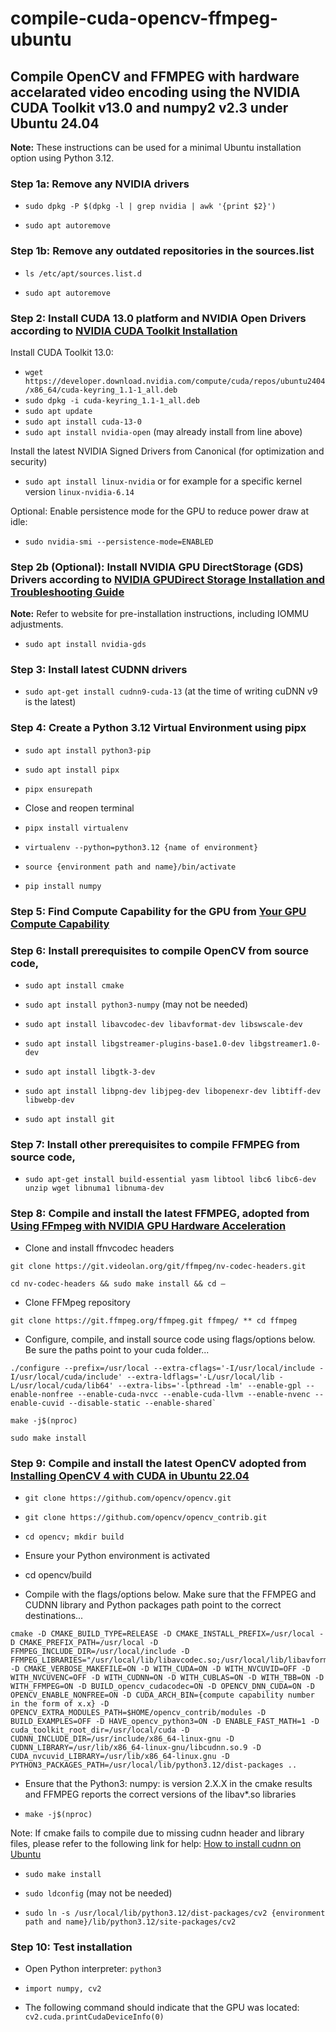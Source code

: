 # compile-cuda-opencv-ffmpeg-ubuntu
## Compile OpenCV and FFMPEG with hardware accelarated video encoding using the NVIDIA CUDA Toolkit v13.0 and numpy2 v2.3 under Ubuntu 24.04

**Note:** These instructions can be used for a minimal Ubuntu installation option using Python 3.12.

### Step 1a: Remove any NVIDIA drivers

* `sudo dpkg -P $(dpkg -l | grep nvidia | awk '{print $2}')`

* `sudo apt autoremove`

### Step 1b: Remove any outdated repositories in the sources.list

* `ls /etc/apt/sources.list.d`

* `sudo apt autoremove`

### Step 2: Install CUDA 13.0 platform and NVIDIA Open Drivers according to [NVIDIA CUDA Toolkit Installation](https://developer.nvidia.com/cuda-downloads?target_os=Linux&target_arch=x86_64&Distribution=Ubuntu&target_version=24.04&target_type=deb_network)

Install CUDA Toolkit 13.0:

* `wget https://developer.download.nvidia.com/compute/cuda/repos/ubuntu2404/x86_64/cuda-keyring_1.1-1_all.deb`
* `sudo dpkg -i cuda-keyring_1.1-1_all.deb`
* `sudo apt update`
* `sudo apt install cuda-13-0`
* `sudo apt install nvidia-open` (may already install from line above)

Install the latest NVIDIA Signed Drivers from Canonical (for optimization and security)

* `sudo apt install linux-nvidia` or for example for a specific kernel version `linux-nvidia-6.14`

Optional: Enable persistence mode for the GPU to reduce power draw at idle:

* `sudo nvidia-smi --persistence-mode=ENABLED`

### Step 2b (Optional): Install NVIDIA GPU DirectStorage (GDS) Drivers according to [NVIDIA GPUDirect Storage Installation and Troubleshooting Guide](https://docs.nvidia.com/gpudirect-storage/troubleshooting-guide/index.html)

**Note:** Refer to website for pre-installation instructions, including IOMMU adjustments.

* `sudo apt install nvidia-gds`

### Step 3: Install latest CUDNN drivers 

* `sudo apt-get install cudnn9-cuda-13` (at the time of writing cuDNN v9 is the latest)

### Step 4: Create a Python 3.12 Virtual Environment using pipx

* `sudo apt install python3-pip`

* `sudo apt install pipx`

* `pipx ensurepath`

* Close and reopen terminal

* `pipx install virtualenv`

* `virtualenv --python=python3.12 {name of environment}`

* `source {environment path and name}/bin/activate`

* `pip install numpy`

### Step 5: Find Compute Capability for the GPU from [Your GPU Compute Capability](https://developer.nvidia.com/cuda-gpus)

### Step 6: Install prerequisites to compile OpenCV from source code, 

* `sudo apt install cmake`

* `sudo apt install python3-numpy` (may not be needed)

* `sudo apt install libavcodec-dev libavformat-dev libswscale-dev`

* `sudo apt install libgstreamer-plugins-base1.0-dev libgstreamer1.0-dev`

* `sudo apt install libgtk-3-dev`

* `sudo apt install libpng-dev libjpeg-dev libopenexr-dev libtiff-dev libwebp-dev`

* `sudo apt install git`

### Step 7: Install other prerequisites to compile FFMPEG from source code, 

* `sudo apt-get install build-essential yasm libtool libc6 libc6-dev unzip wget libnuma1 libnuma-dev`

### Step 8: Compile and install the latest FFMPEG, adopted from [Using FFmpeg with NVIDIA GPU Hardware Acceleration](https://docs.nvidia.com/video-technologies/video-codec-sdk/11.1/ffmpeg-with-nvidia-gpu/index.html)

* Clone and install ffnvcodec headers

`git clone https://git.videolan.org/git/ffmpeg/nv-codec-headers.git`

`cd nv-codec-headers && sudo make install && cd –`

* Clone FFMpeg repository
  
`git clone https://git.ffmpeg.org/ffmpeg.git ffmpeg/ ** cd ffmpeg`

* Configure, compile, and install source code using flags/options below. Be sure the paths point to your cuda folder...

```
./configure --prefix=/usr/local --extra-cflags='-I/usr/local/include -I/usr/local/cuda/include' --extra-ldflags='-L/usr/local/lib -L/usr/local/cuda/lib64' --extra-libs='-lpthread -lm' --enable-gpl --enable-nonfree --enable-cuda-nvcc --enable-cuda-llvm --enable-nvenc --enable-cuvid --disable-static --enable-shared`
```

`make -j$(nproc)`

`sudo make install`

### Step 9: Compile and install the latest OpenCV adopted from [Installing OpenCV 4 with CUDA in Ubuntu 22.04](https://towardsdev.com/installing-opencv-4-with-cuda-in-ubuntu-20-04-fde6d6a0a367)

* `git clone https://github.com/opencv/opencv.git`

* `git clone https://github.com/opencv/opencv_contrib.git`

* `cd opencv; mkdir build`

* Ensure your Python environment is activated

* cd opencv/build

* Compile with the flags/options below. Make sure that the FFMPEG and CUDNN library and Python packages path point to the correct destinations...

```
cmake -D CMAKE_BUILD_TYPE=RELEASE -D CMAKE_INSTALL_PREFIX=/usr/local -D CMAKE_PREFIX_PATH=/usr/local -D FFMPEG_INCLUDE_DIR=/usr/local/include -D FFMPEG_LIBRARIES="/usr/local/lib/libavcodec.so;/usr/local/lib/libavformat.so;/usr/local/lib/libavutil.so;/usr/local/lib/libswscale.so" -D CMAKE_VERBOSE_MAKEFILE=ON -D WITH_CUDA=ON -D WITH_NVCUVID=OFF -D WITH_NVCUVENC=OFF -D WITH_CUDNN=ON -D WITH_CUBLAS=ON -D WITH_TBB=ON -D WITH_FFMPEG=ON -D BUILD_opencv_cudacodec=ON -D OPENCV_DNN_CUDA=ON -D OPENCV_ENABLE_NONFREE=ON -D CUDA_ARCH_BIN={compute capability number in the form of x.x} -D OPENCV_EXTRA_MODULES_PATH=$HOME/opencv_contrib/modules -D BUILD_EXAMPLES=OFF -D HAVE_opencv_python3=ON -D ENABLE_FAST_MATH=1 -D cuda_toolkit_root_dir=/usr/local/cuda -D CUDNN_INCLUDE_DIR=/usr/include/x86_64-linux-gnu -D CUDNN_LIBRARY=/usr/lib/x86_64-linux-gnu/libcudnn.so.9 -D CUDA_nvcuvid_LIBRARY=/usr/lib/x86_64-linux.gnu -D PYTHON3_PACKAGES_PATH=/usr/local/lib/python3.12/dist-packages ..
```

* Ensure that the Python3: numpy: is version 2.X.X in the cmake results and FFMPEG reports the correct versions of the libav*.so libraries

* `make -j$(nproc)`

Note: If cmake fails to compile due to missing cudnn header and library files, please refer to the following link for help: [How to install cudnn on Ubuntu](https://askubuntu.com/questions/767269/how-can-i-install-cudnn-on-ubuntu-16-04/767270#767270)

* `sudo make install`

* `sudo ldconfig` (may not be needed)

* `sudo ln -s /usr/local/lib/python3.12/dist-packages/cv2 {environment path and name}/lib/python3.12/site-packages/cv2`

### Step 10: Test installation

* Open Python interpreter: `python3`

* `import numpy, cv2`

* The following command should indicate that the GPU was located: `cv2.cuda.printCudaDeviceInfo(0)`
